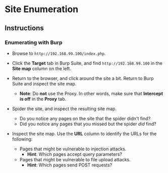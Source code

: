 # Site Enumeration

## Instructions

### Enumerating with Burp 

- Browse to `http://192.168.99.100/index.php`.

- Click the **Target** tab in Burp Suite, and find `http://192.168.99.100` in the **Site map** column on the left.

- Return to the browser, and click around the site a bit. Return to Burp Suite and inspect the site map.
  - **Note**: Do **not** use the Proxy. In other words, make sure that **Intercept is off** in the **Proxy** tab.

- Spider the site, and inspect the resulting site map. 
  - Do you notice any pages on the site that the spider didn't find?
  - Did you notice any pages that you missed but the spider _did_ find?

- Inspect the site map. Use the **URL** column to identify the URLs for the following:
  - Pages that might be vulnerable to injection attacks.
    - **Hint**: Which pages accept query parameters?
  - Pages that might be vulnerable to file upload attacks.
    - **Hint**: Which pages send POST requests?
